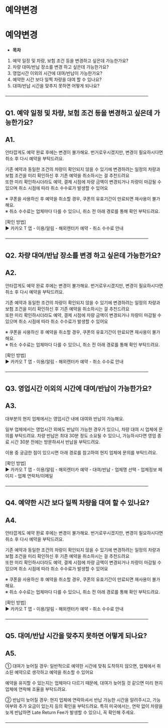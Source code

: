 # 예약변경

**예약변경**
========

* **목차**

1. 예약 일정 및 차량, 보험 조건 등을 변경하고 싶은데 가능한가요?
2. 차량 대여/반납 장소를 변경 하고 싶은데 가능한가요?
3. 영업시간 이외의 시간에 대여/반납이 가능한가요?
4. 예약한 시간 보다 일찍 차량을 대여 할 수 있나요?
5. 대여/반납 시간을 맞추지 못하면 어떻게 되나요?

──────────────────────────────────────────────

**Q1. 예약 일정 및 차량, 보험 조건 등을 변경하고 싶은데 가능한가요?**
--------------------------------------------

**A1.**
-------

안타깝게도 예약 완료 후에는 변경이 불가해요. 번거로우시겠지만, 변경이 필요하시다면 취소 후 다시 예약을 부탁드려요.

기존 예약과 동일한 조건의 차량이 확인되지 않을 수 있기에 변경하려는 일정의 차량과 보험 조건을 미리 확인하신 후 기존 예약을 취소하시는 걸 추천드려요   
또한 미리 확인하시더라도 예약, 결제 시점에 차량 금액이 변경되거나 차량이 마감될 수 있으며 취소 시점에 따라 취소 수수료가 발생할 수 있어요

※ 쿠폰을 사용하신 후 예약을 취소할 경우, 쿠폰의 유효기간이 만료되면 재사용이 불가해요.   
※ 취소 수수료는 업체마다 다를 수 있으니, 취소 전 아래 경로를 통해 확인 부탁드려요.

[확인 방법]   
▶ 카카오 T 앱 - 이용/알림 - 해외렌터카 예약 - 취소 수수료 안내

──────────────────────────────────────────────

**Q2. 차량 대여/반납 장소를 변경 하고 싶은데 가능한가요?**
-------------------------------------

**A2.**
-------

안타깝게도 예약 완료 후에는 변경이 불가해요. 번거로우시겠지만, 변경이 필요하시다면 취소 후 다시 예약을 부탁드려요.

기존 예약과 동일한 조건의 차량이 확인되지 않을 수 있기에 변경하려는 일정의 차량과 보험 조건을 미리 확인하신 후 기존 예약을 취소하시는 걸 추천드려요   
또한 미리 확인하시더라도 예약, 결제 시점에 차량 금액이 변경되거나 차량이 마감될 수 있으며 취소 시점에 따라 취소 수수료가 발생할 수 있어요

※ 쿠폰을 사용하신 후 예약을 취소할 경우, 쿠폰의 유효기간이 만료되면 재사용이 불가해요.   
※ 취소 수수료는 업체마다 다를 수 있으니, 취소 전 아래 경로를 통해 확인 부탁드려요.

[확인 방법]   
▶ 카카오 T 앱 - 이용/알림 - 해외렌터카 예약 - 취소 수수료 안내

──────────────────────────────────────────────

**Q3. 영업시간 이외의 시간에 대여/반납이 가능한가요?**
----------------------------------

**A3.**
-------

대부분의 현지 업체에서는 영업시간 내에 대여와 반납이 가능해요.  
  
일부 업체에서는 영업시간 외에도 반납이 가능한 경우가 있으니, 차량 대여 시 업체에 문의를 부탁드려요. 차량 반납은 최대 30분 정도 소요될 수 있으니, 가능하시다면 영업 종료 시간 30분 전에는 방문하셔서 반납을 부탁드려요.  
  
이용 중 궁금한 점이 있으시면 아래 경로를 참고하여 현지 업체에 문의를 부탁드려요.  
  
[확인 방법]  
▶ 카카오 T 앱 - 이용/알림 - 해외렌터카 예약 - 대여/반납 - 업체명 선택 - 업체정보 페이지 - 업체 연락처/이메일

──────────────────────────────────────────────

**Q4. 예약한 시간 보다 일찍 차량을 대여 할 수 있나요?**
------------------------------------

**A4.**
-------

안타깝게도 예약 완료 후에는 변경이 불가해요. 번거로우시겠지만, 변경이 필요하시다면 취소 후 다시 예약을 부탁드려요.

기존 예약과 동일한 조건의 차량이 확인되지 않을 수 있기에 변경하려는 일정의 차량과 보험 조건을 미리 확인하신 후 기존 예약을 취소하시는 걸 추천드려요   
또한 미리 확인하시더라도 예약, 결제 시점에 차량 금액이 변경되거나 차량이 마감될 수 있으며 취소 시점에 따라 취소 수수료가 발생할 수 있어요

※ 쿠폰을 사용하신 후 예약을 취소할 경우, 쿠폰의 유효기간이 만료되면 재사용이 불가해요.   
※ 취소 수수료는 업체마다 다를 수 있으니, 취소 전 아래 경로를 통해 확인 부탁드려요.

[확인 방법]   
▶ 카카오 T 앱 - 이용/알림 - 해외렌터카 예약 - 취소 수수료 안내

──────────────────────────────────────────────

**Q5. 대여/반납 시간을 맞추지 못하면 어떻게 되나요?**
----------------------------------

**A5.**
-------

① 대여가 늦어질 경우: 일반적으로 예약한 시간에 맞춰 도착하지 않으면, 업체에서 취소된 예약으로 생각하고 예약을 취소할 수 있어요

예약을 유지할 수 있는지는 업체마다 다르기 때문에, 대여가 늦어질 것 같으면 미리 현지 업체에 연락해 조율을 부탁드려요.

② 반납이 늦어질 경우: 현지 업체에 연락하셔서 반납 가능한 시간을 알려주시고, 가능 여부와 추가 요금이 있는지 등의 확인을 부탁드려요. 특히 미국에서는, 연락 없이 차량을 늦게 반납하면 Late Return Fee가 발생할 수 있으니, 꼭 확인해 주세요.

──────────────────────────────────────────────